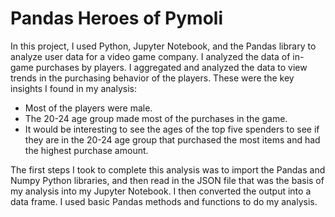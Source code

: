# Pandas Heroes of Pymoli

In this project, I used Python, Jupyter Notebook, and the Pandas library to analyze user data for a video game company. I analyzed the data of in-game purchases by players. I aggregated and analyzed the data to view trends in the purchasing behavior of the players. These were the key insights I found in my analysis:

*	Most of the players were male.
*	The 20-24 age group made most of the purchases in the game.
*	It would be interesting to see the ages of the top five spenders to see if they are in the 20-24 age group that purchased the most items and had the highest purchase amount.


The first steps I took to complete this analysis was to import the Pandas and Numpy Python libraries, and then read in the JSON file that was the basis of my analysis into my Jupyter Notebook. I then converted the output into a data frame. I used basic Pandas methods and functions to do my analysis.
